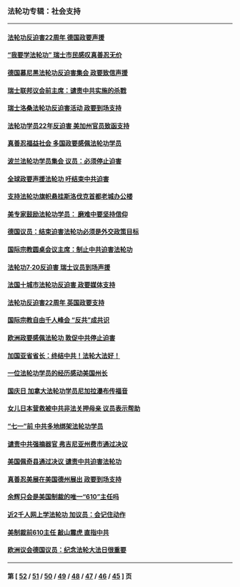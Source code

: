 ### 法轮功专辑：社会支持
---
#### [法轮功反迫害22周年 德国政要声援](../../pages/nf4386/n13143632.md?08100430) 
#### [“我要学法轮功” 瑞士市民感叹真善忍无价](../../pages/nf4386/n13129633.md?08100430) 
#### [德国慕尼黑法轮功反迫害集会 政要致信声援](../../pages/nf4386/n13129148.md?08100430) 
#### [瑞士联邦议会前主席：谴责中共实施的杀戮](../../pages/nf4386/n13127336.md?08100430) 
#### [瑞士洛桑法轮功反迫害活动 政要到场支持](../../pages/nf4386/n13119398.md?08100430) 
#### [法轮功学员22年反迫害 美加州官员致函支持](../../pages/nf4386/n13118879.md?08100430) 
#### [真善忍福益社会 多国政要感佩法轮功学员](../../pages/nf4386/n13116951.md?08100430) 
#### [波兰法轮功学员集会 议员：必须停止迫害](../../pages/nf4386/n13116685.md?08100430) 
#### [全球政要声援法轮功 吁结束中共迫害](../../pages/nf4386/n13114441.md?08100430) 
#### [支持法轮功旗帜悬挂斯洛伐克首都老城办公楼](../../pages/nf4386/n13112261.md?08100430) 
#### [美专家鼓励法轮功学员： 磨难中要坚持信仰](../../pages/nf4386/n13108359.md?08100430) 
#### [德国议员：结束迫害法轮功必须是外交政策目标](../../pages/nf4386/n13109600.md?08100430) 
#### [国际宗教圆桌会议主席：制止中共迫害法轮功](../../pages/nf4386/n13108177.md?08100430) 
#### [法轮功7·20反迫害 瑞士议员到场声援](../../pages/nf4386/n13107072.md?08100430) 
#### [法国十城市法轮功反迫害 政要媒体支持](../../pages/nf4386/n13104833.md?08100430) 
#### [法轮功反迫害22周年 英国政要支持](../../pages/nf4386/n13091349.md?08100430) 
#### [国际宗教自由千人峰会 “反共”成共识](../../pages/nf4386/n13091403.md?08100430) 
#### [欧洲政要感佩法轮功 敦促中共停止迫害](../../pages/nf4386/n13090743.md?08100430) 
#### [加国亚省省长：终结中共！法轮大法好！](../../pages/nf4386/n13084394.md?08100430) 
#### [一位法轮功学员的经历感动美国州长](../../pages/nf4386/n13078953.md?08100430) 
#### [国庆日 加拿大法轮功学员尼加拉瀑布传福音](../../pages/nf4386/n13064493.md?08100430) 
#### [女儿日本营救被中共非法关押母亲 议员表示帮助](../../pages/nf4386/n13053042.md?08100430) 
#### [“七一”前 中共多地绑架法轮功学员](../../pages/nf4386/n13045655.md?08100430) 
#### [谴责中共强摘器官 弗吉尼亚州费市通过决议](../../pages/nf4386/n13040108.md?08100430) 
#### [美国佩奇县通过决议 谴责中共迫害法轮功](../../pages/nf4386/n13027185.md?08100430) 
#### [真善忍美展在美国德州展出 政要到场支持](../../pages/nf4386/n13010579.md?08100430) 
#### [余辉只会是美国制裁的唯一“610”主任吗](../../pages/nf4386/n12972837.md?08100430) 
#### [近2千人网上学法轮功 加议员：会记住动作](../../pages/nf4386/n12972642.md?08100430) 
#### [美制裁前610主任 敲山震虎 直指中共](../../pages/nf4386/n12968555.md?08100430) 
#### [欧洲议会德国议员：纪念法轮大法日很重要](../../pages/nf4386/n12965367.md?08100430) 

---
#### 第 [ [52](./52.md?08100430) / [51](./51.md?08100430) / [50](./50.md?08100430) / [49](./49.md?08100430) / [48](./48.md?08100430) / [47](./47.md?08100430) / [46](./46.md?08100430) / [45](./45.md?08100430) ] 页
